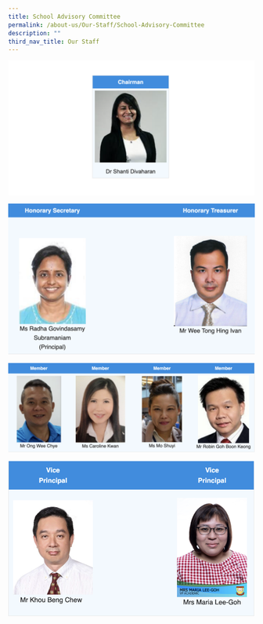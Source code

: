 ```yaml
---
title: School Advisory Committee
permalink: /about-us/Our-Staff/School-Advisory-Committee
description: ""
third_nav_title: Our Staff
---
```

![](/images/photo6160989144705250931.jpg)

![](/images/photo6160989144705250860.jpg)

![](/images/photo6160989144705250861.jpg)

![](/images/photo6160989144705250862.jpg)